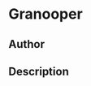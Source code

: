# Granooper

## Author

<!-- Insert Your Name Here -->

## Description

<!-- Describe your example here -->
